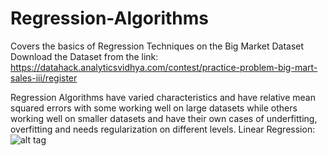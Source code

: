 # Regression-Algorithms
Covers the basics of Regression Techniques on the Big Market Dataset
Download the Dataset from the link:
https://datahack.analyticsvidhya.com/contest/practice-problem-big-mart-sales-iii/register

Regression Algorithms have varied characteristics and have relative mean squared errors with some working well on large datasets while others working well on smaller datasets and have their own cases of underfitting, overfitting and needs regularization on different levels.
Linear Regression:
![alt tag](https://github.com/vgaurav3011/Regression-Algorithms/blob/master/Linear_Reg_ResPlot.png)
